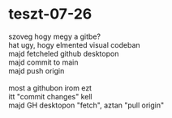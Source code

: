# teszt-07-26
szoveg hogy megy a gitbe? <br>
hat ugy, hogy elmented visual codeban <br>
majd fetcheled github desktopon <br>
majd commit to main <br>
majd push origin<br>
<br>
most a githubon irom ezt<br>
itt "commit changes" kell<br>
majd GH desktopon "fetch", aztan "pull origin"
